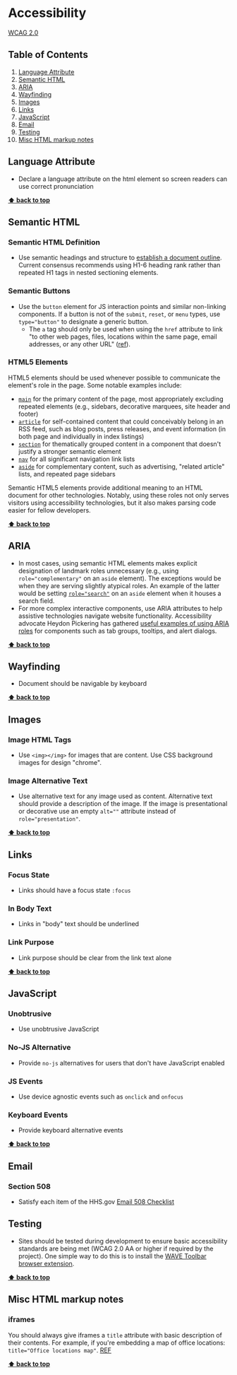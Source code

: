 # Accessibility

[WCAG 2.0](https://www.w3.org/TR/WCAG20/)

## Table of Contents
  1. [Language Attribute](#language-attribute)
  2. [Semantic HTML](#semantic-html)
  3. [ARIA](#aria)
  4. [Wayfinding](#wayfinding)
  5. [Images](#images)
  6. [Links](#links)
  7. [JavaScript](#javascript)
  8. [Email](#email)
  9. [Testing](#testing)
  10. [Misc HTML markup notes](#misc-html-markup-notes)

## Language Attribute

  - Declare a language attribute on the html element so screen readers can use correct pronunciation

**[⬆ back to top](#table-of-contents)**

## Semantic HTML

### Semantic HTML Definition

  - Use semantic headings and structure to [establish a document outline](https://developer.mozilla.org/en-US/docs/Web/Guide/HTML/Using_HTML_sections_and_outlines). Current consensus recommends using H1-6 heading rank rather than repeated H1 tags in nested sectioning elements.

### Semantic Buttons

  - Use the `button` element for JS interaction points and similar non-linking components. If a button is not of the `submit`, `reset`, or `menu` types, use `type="button"` to designate a generic button.
    - The `a` tag should only be used when using the `href` attribute to link "to other web pages, files, locations within the same page, email addresses, or any other URL" ([ref](https://developer.mozilla.org/en-US/docs/Web/HTML/Element/a)).

### HTML5 Elements

HTML5 elements should be used whenever possible to communicate the element's role in the page. Some notable examples include:
  - [`main`](https://developer.mozilla.org/en-US/docs/Web/HTML/Element/main) for the primary content of the page, most appropriately excluding repeated elements (e.g., sidebars, decorative marquees, site header and footer)
  - [`article`](https://developer.mozilla.org/en-US/docs/Web/HTML/Element/article) for self-contained content that could conceivably belong in an RSS feed, such as blog posts, press releases, and event information (in both page and individually in index listings)
  - [`section`](https://developer.mozilla.org/en-US/docs/Web/HTML/Element/section) for thematically grouped content in a component that doesn't justify a stronger semantic element
  - [`nav`](https://developer.mozilla.org/en-US/docs/Web/HTML/Element/nav) for all significant navigation link lists
  - [`aside`](https://developer.mozilla.org/en-US/docs/Web/HTML/Element/aside) for complementary content, such as advertising, "related article" lists, and repeated page sidebars

Semantic HTML5 elements provide additional meaning to an HTML document for other technologies. Notably, using these roles not only serves visitors using accessibility technologies, but it also makes parsing code easier for fellow developers.

**[⬆ back to top](#table-of-contents)**

## ARIA

  - In most cases, using semantic HTML elements makes explicit designation of landmark roles unnecessary (e.g., using `role="complementary"` on an `aside` element). The exceptions would be when they are serving slightly atypical roles. An example of the latter would be setting [`role="search"`](https://w3c.github.io/aria/aria/aria.html#search) on an `aside` element when it houses a search field.
  - For more complex interactive components, use ARIA attributes to help assistive technologies navigate website functionality. Accessibility advocate Heydon Pickering has gathered [useful examples of using ARIA roles](http://heydonworks.com/practical_aria_examples/) for components such as tab groups, tooltips, and alert dialogs.

**[⬆ back to top](#table-of-contents)**

## Wayfinding

  - Document should be navigable by keyboard

**[⬆ back to top](#table-of-contents)**

## Images

### Image HTML Tags

- Use `<img></img>` for images that are content. Use CSS background images for design "chrome".

### Image Alternative Text

  - Use alternative text for any image used as content. Alternative text should provide a description of the image. If the image is presentational or decorative use an empty `alt=""` attribute instead of `role="presentation"`.

**[⬆ back to top](#table-of-contents)**

## Links

### Focus State

  - Links should have a focus state `:focus`

### In Body Text

  - Links in "body" text should be underlined

### Link Purpose

  - Link purpose should be clear from the link text alone

**[⬆ back to top](#table-of-contents)**

## JavaScript

### Unobtrusive

  - Use unobtrusive JavaScript

### No-JS Alternative

  - Provide `no-js` alternatives for users that don't have JavaScript enabled

### JS Events

  - Use device agnostic events such as `onclick` and `onfocus`

### Keyboard Events

  - Provide keyboard alternative events

**[⬆ back to top](#table-of-contents)**

## Email

### Section 508

  - Satisfy each item of the HHS.gov [Email 508 Checklist](https://www.hhs.gov/web/section-508/making-files-accessible/checklist/email-508-checklist/index.html)

## Testing

  - Sites should be tested during development to ensure basic accessibility standards are being met (WCAG 2.0 AA or higher if required by the project). One simple way to do this is to install the [WAVE Toolbar browser extension](http://wave.webaim.org/extension/).

**[⬆ back to top](#table-of-contents)**

## Misc HTML markup notes

### iframes

You should always give iframes a `title` attribute with basic description of their contents. For example, if you're embedding a map of office locations: `title="Office locations map"`. [REF](https://webaim.org/techniques/frames/)

**[⬆ back to top](#table-of-contents)**


